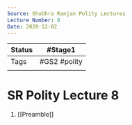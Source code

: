 ```yaml
---
Source: Shubhra Ranjan Polity Lectures
Lecture Number: 8
Date: 2020-12-02
---
```


| Status | #Stage1                    |
| ------ | -------------------------- |
| Tags   | #GS2 #polity |
|        |                            |


# SR Polity Lecture 8
1. [[Preamble]]


